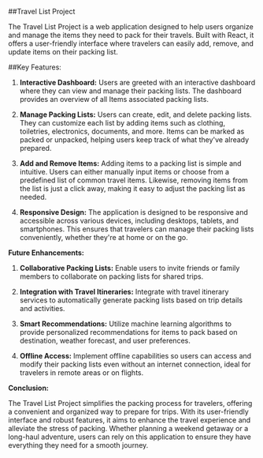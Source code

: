 ##Travel List Project

The Travel List Project is a web application designed to help users organize and manage the items they need to pack for their travels. Built with React, it offers a user-friendly interface where travelers can easily add, remove, and update items on their packing list.

##Key Features:

1. **Interactive Dashboard:** Users are greeted with an interactive dashboard where they can view and manage their packing lists. The dashboard provides an overview of all Items associated packing lists.

2. **Manage Packing Lists:** Users can create, edit, and delete packing lists. They can customize each list by adding items such as clothing, toiletries, electronics, documents, and more. Items can be marked as packed or unpacked, helping users keep track of what they've already prepared.

3. **Add and Remove Items:** Adding items to a packing list is simple and intuitive. Users can either manually input items or choose from a predefined list of common travel items. Likewise, removing items from the list is just a click away, making it easy to adjust the packing list as needed.

4. **Responsive Design:** The application is designed to be responsive and accessible across various devices, including desktops, tablets, and smartphones. This ensures that travelers can manage their packing lists conveniently, whether they're at home or on the go.

**Future Enhancements:**

1. **Collaborative Packing Lists:** Enable users to invite friends or family members to collaborate on packing lists for shared trips.

2. **Integration with Travel Itineraries:** Integrate with travel itinerary services to automatically generate packing lists based on trip details and activities.

3. **Smart Recommendations:** Utilize machine learning algorithms to provide personalized recommendations for items to pack based on destination, weather forecast, and user preferences.

4. **Offline Access:** Implement offline capabilities so users can access and modify their packing lists even without an internet connection, ideal for travelers in remote areas or on flights.

**Conclusion:**

The Travel List Project simplifies the packing process for travelers, offering a convenient and organized way to prepare for trips. With its user-friendly interface and robust features, it aims to enhance the travel experience and alleviate the stress of packing. Whether planning a weekend getaway or a long-haul adventure, users can rely on this application to ensure they have everything they need for a smooth journey.
